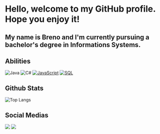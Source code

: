 # Hello, welcome to my GitHub profile. Hope you enjoy it!
## My name is Breno and I'm currently pursuing a bachelor's degree in Informations Systems.
## Abilities
![Java](https://img.shields.io/badge/java-%23ED8B00.svg?style=for-the-badge&logo=openjdk&logoColor=white)
![C#](https://img.shields.io/badge/C%23-239120?style=for-the-badge&logo=c-sharp&logoColor=white)
[![JavaScript](https://img.shields.io/badge/JavaScript-000000?style=for-the-badge&logo=javaScript&logoColor)](https://developer.mozilla.org/en-US/docs/Web/JavaScript)
[![SQL](https://img.shields.io/badge/SQL-000000?style=for-the-badge&logo=MySQL&logoColor)](https://dev.mysql.com/doc/)
## Github Stats
![Top Langs](https://github-readme-stats-git-masterrstaa-rickstaa.vercel.app/api/top-langs/?username=Breno-Filho&bg_color=000&border_color=30A3DC&title_color=E94D5F&text_color=FFF)
## Social Medias
</div>
<a href="https://instagram.com/_brenofilho/" target="_blank"><img loading="lazy" src="https://img.shields.io/badge/-Instagram-%23E4405F?style=for-the-badge&logo=instagram&logoColor=white" target="_blank"></a>
<a href="https://www.linkedin.com/in/breno-filho-5bb974269/" target="_blank"><img loading="lazy" src="https://img.shields.io/badge/-LinkedIn-%230077B5?style=for-the-badge&logo=linkedin&logoColor=white" target="_blank"></a>   
</div>
